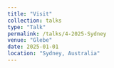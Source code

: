 ```yaml
---
title: "Visit"
collection: talks
type: "Talk"
permalink: /talks/4-2025-Sydney
venue: "Glebe"
date: 2025-01-01
location: "Sydney, Australia"
---
```

